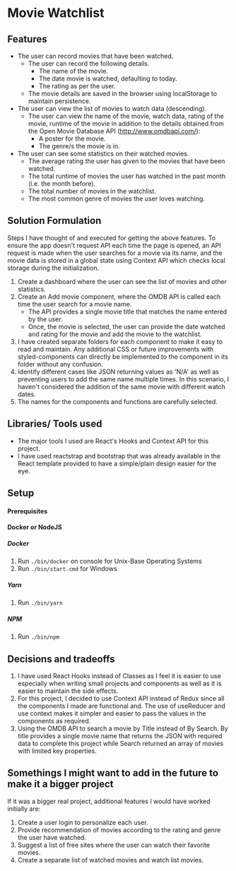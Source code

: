 # Movie Watchlist

## Features

- The user can record movies that have been watched.
  - The user can record the following details.
    - The name of the movie.
    - The date movie is watched, defaulting to today.
    - The rating as per the user.
  - The movie details are saved in the browser using localStorage to maintain persistence.
- The user can view the list of movies to watch data (descending).
  - The user can view the name of the movie, watch data, rating of the movie, runtime of the movie in addition to the details obtained from the Open Movie Database API (http://www.omdbapi.com/):
    - A poster for the movie.
    - The genre/s the movie is in.
- The user can see some statistics on their watched movies.
  - The average rating the user has given to the movies that have been watched.
  - The total runtime of movies the user has watched in the past month (i.e. the month before).
  - The total number of movies in the watchlist.
  - The most common genre of movies the user loves watching.

## Solution Formulation

Steps I have thought of and executed for getting the above features. To ensure the app doesn't request API each time the page is opened, an API request is made when the user searches for a movie via its name, and the movie data is stored in a global state using Context API which checks local storage during the initialization.

1. Create a dashboard where the user can see the list of movies and other statistics.
1. Create an Add movie component, where the OMDB API is called each time the user search for a movie name.
   - The API provides a single movie title that matches the name entered by the user.
   - Once, the movie is selected, the user can provide the date watched and rating for the movie and add the movie to the watchlist.
1. I have created separate folders for each component to make it easy to read and maintain. Any additional CSS or future improvements with styled-components can directly be implemented to the component in its folder without any confusion.
1. Identify different cases like JSON returning values as 'N/A' as well as preventing users to add the same name multiple times. In this scenario, I haven't considered the addition of the same movie with different watch dates.
1. The names for the components and functions are carefully selected.

## Libraries/ Tools used

- The major tools I used are React's Hooks and Context API for this project.
- I have used reactstrap and bootstrap that was already available in the React template provided to have a simple/plain design easier for the eye.

## Setup

#### Prerequisites

#### Docker or NodeJS

##### Docker

1. Run `./bin/docker` on console for Unix-Base Operating Systems
1. Run `./bin/start.cmd` for Windows

##### Yarn

1. Run `./bin/yarn`

##### NPM

1. Run `./bin/npm`

## Decisions and tradeoffs

1. I have used React Hooks instead of Classes as I feel it is easier to use especially when writing small projects and components as well as it is easier to maintain the side effects.
1. For this project, I decided to use Context API instead of Redux since all the components I made are functional and. The use of useReducer and use context makes it simpler and easier to pass the values in the components as required.
1. Using the OMDB API to search a movie by Title instead of By Search. By title provides a single movie name that returns the JSON with required data to complete this project while Search returned an array of movies with limited key properties.

## Somethings I might want to add in the future to make it a bigger project

If it was a bigger real project, additional features I would have worked initially are:

1. Create a user login to personalize each user.
1. Provide recommendation of movies according to the rating and genre the user have watched.
1. Suggest a list of free sites where the user can watch their favorite movies.
1. Create a separate list of watched movies and watch list movies.
